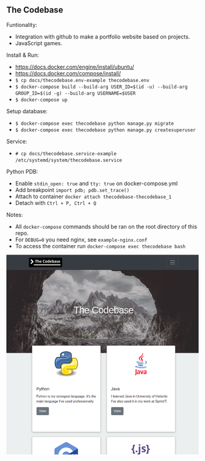 ## The Codebase

Funtionality:
* Integration with github to make a portfolio website based on projects.
* JavaScript games.


Install & Run:
* https://docs.docker.com/engine/install/ubuntu/
* https://docs.docker.com/compose/install/
* `$ cp docs/thecodebase.env-example thecodebase.env`
* `$ docker-compose build --build-arg USER_ID=$(id -u) --build-arg GROUP_ID=$(id -g) --build-arg USERNAME=$USER`
* `$ docker-compose up`

Setup database:
* `$ docker-compose exec thecodebase python manage.py migrate`
* `$ docker-compose exec thecodebase python manage.py createsuperuser`

Service:
* `# cp docs/thecodebase.service-example /etc/systemd/system/thecodebase.service`


Python PDB:
* Enable `stdin_open: true` and `tty: true` on docker-compose.yml
* Add breakpoint `import pdb; pdb.set_trace()`
* Attach to container `docker attach thecodebase-thecodebase_1`
* Detach with `Ctrl + P, Ctrl + Q`

Notes:
* All `docker-compose` commands should be ran on the root directory of this repo.
* For `DEBUG=0` you need nginx, see `example-nginx.conf`
* To access the container run `docker-compose exec thecodebase bash`

![alt text](https://raw.githubusercontent.com/elmeriniemela/thecodebase/master/docs/thecodebase.png)

